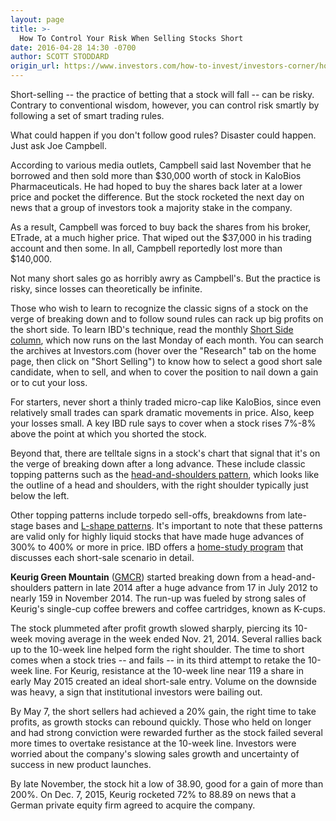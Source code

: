 ```yaml
---
layout: page
title: >-
  How To Control Your Risk When Selling Stocks Short
date: 2016-04-28 14:30 -0700
author: SCOTT STODDARD
origin_url: https://www.investors.com/how-to-invest/investors-corner/how-to-control-your-risk-when-selling-stocks-short/
---
```


Short-selling -- the practice of betting that a stock will fall -- can be risky. Contrary to conventional wisdom, however, you can control risk smartly by following a set of smart trading rules.

What could happen if you don't follow good rules? Disaster could happen. Just ask Joe Campbell.

According to various media outlets, Campbell said last November that he borrowed and then sold more than \$30,000 worth of stock in KaloBios Pharmaceuticals. He had hoped to buy the shares back later at a lower price and pocket the difference. But the stock rocketed the next day on news that a group of investors took a majority stake in the company.

As a result, Campbell was forced to buy back the shares from his broker, ETrade, at a much higher price. That wiped out the \$37,000 in his trading account and then some. In all, Campbell reportedly lost more than \$140,000.

Not many short sales go as horribly awry as Campbell's. But the practice is risky, since losses can theoretically be infinite.

Those who wish to learn to recognize the classic signs of a stock on the verge of breaking down and to follow sound rules can rack up big profits on the short side. To learn IBD's technique, read the monthly [Short Side column](https://www.investors.com/short-selling/), which now runs on the last Monday of each month. You can search the archives at Investors.com (hover over the "Research" tab on the home page, then click on "Short Selling") to know how to select a good short sale candidate, when to sell, and when to cover the position to nail down a gain or to cut your loss.

For starters, never short a thinly traded micro-cap like KaloBios, since even relatively small trades can spark dramatic movements in price. Also, keep your losses small. A key IBD rule says to cover when a stock rises 7%-8% above the point at which you shorted the stock.

Beyond that, there are telltale signs in a stock's chart that signal that it's on the verge of breaking down after a long advance. These include classic topping patterns such as the [head-and-shoulders pattern](https://www.investors.com/how-to-invest/investors-corner/the-head-and-shoulders-chart-pattern-says-time-to-sell/), which looks like the outline of a head and shoulders, with the right shoulder typically just below the left.

Other topping patterns include torpedo sell-offs, breakdowns from late-stage bases and [L-shape patterns](https://www.investors.com/research/the-short-side/how-the-l-shape-pattern-can-help-you-sell-short-for-big-profits/). It's important to note that these patterns are valid only for highly liquid stocks that have made huge advances of 300% to 400% or more in price. IBD offers a [home-study program](http://shop.investors.com/products/ibd-home-study-program/short-selling) that discusses each short-sale scenario in detail.

**Keurig Green Mountain** ([GMCR](https://research.investors.com/quote.aspx?symbol=GMCR)) started breaking down from a head-and-shoulders pattern in late 2014 after a huge advance from 17 in July 2012 to nearly 159 in November 2014. The run-up was fueled by strong sales of Keurig's single-cup coffee brewers and coffee cartridges, known as K-cups.

The stock plummeted after profit growth slowed sharply, piercing its 10-week moving average in the week ended Nov. 21, 2014. Several rallies back up to the 10-week line helped form the right shoulder. The time to short comes when a stock tries -- and fails -- in its third attempt to retake the 10-week line. For Keurig, resistance at the 10-week line near 119 a share in early May 2015 created an ideal short-sale entry. Volume on the downside was heavy, a sign that institutional investors were bailing out.

By May 7, the short sellers had achieved a 20% gain, the right time to take profits, as growth stocks can rebound quickly. Those who held on longer and had strong conviction were rewarded further as the stock failed several more times to overtake resistance at the 10-week line. Investors were worried about the company's slowing sales growth and uncertainty of success in new product launches.

By late November, the stock hit a low of 38.90, good for a gain of more than 200%. On Dec. 7, 2015, Keurig rocketed 72% to 88.89 on news that a German private equity firm agreed to acquire the company.
